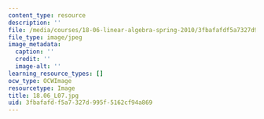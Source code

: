 ```yaml
---
content_type: resource
description: ''
file: /media/courses/18-06-linear-algebra-spring-2010/3fbafafdf5a7327d995f5162cf94a869_18.06_L07.jpg
file_type: image/jpeg
image_metadata:
  caption: ''
  credit: ''
  image-alt: ''
learning_resource_types: []
ocw_type: OCWImage
resourcetype: Image
title: 18.06_L07.jpg
uid: 3fbafafd-f5a7-327d-995f-5162cf94a869
---
```

